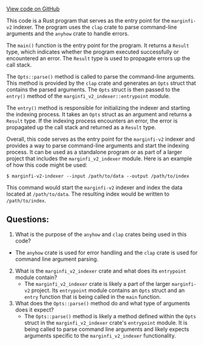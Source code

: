 [View code on GitHub](https://github.com/mrgnlabs/marginfi-v2/observability/indexer/src/bin/main.rs)

This code is a Rust program that serves as the entry point for the `marginfi-v2` indexer. The program uses the `clap` crate to parse command-line arguments and the `anyhow` crate to handle errors.

The `main()` function is the entry point for the program. It returns a `Result` type, which indicates whether the program executed successfully or encountered an error. The `Result` type is used to propagate errors up the call stack.

The `Opts::parse()` method is called to parse the command-line arguments. This method is provided by the `clap` crate and generates an `Opts` struct that contains the parsed arguments. The `Opts` struct is then passed to the `entry()` method of the `marginfi_v2_indexer::entrypoint` module.

The `entry()` method is responsible for initializing the indexer and starting the indexing process. It takes an `Opts` struct as an argument and returns a `Result` type. If the indexing process encounters an error, the error is propagated up the call stack and returned as a `Result` type.

Overall, this code serves as the entry point for the `marginfi-v2` indexer and provides a way to parse command-line arguments and start the indexing process. It can be used as a standalone program or as part of a larger project that includes the `marginfi_v2_indexer` module. Here is an example of how this code might be used:

```
$ marginfi-v2-indexer --input /path/to/data --output /path/to/index
```

This command would start the `marginfi-v2` indexer and index the data located at `/path/to/data`. The resulting index would be written to `/path/to/index`.
## Questions: 
 1. What is the purpose of the `anyhow` and `clap` crates being used in this code?
   - The `anyhow` crate is used for error handling and the `clap` crate is used for command line argument parsing.
2. What is the `marginfi_v2_indexer` crate and what does its `entrypoint` module contain?
   - The `marginfi_v2_indexer` crate is likely a part of the larger `marginfi-v2` project. Its `entrypoint` module contains an `Opts` struct and an `entry` function that is being called in the `main` function.
3. What does the `Opts::parse()` method do and what type of arguments does it expect?
   - The `Opts::parse()` method is likely a method defined within the `Opts` struct in the `marginfi_v2_indexer` crate's `entrypoint` module. It is being called to parse command line arguments and likely expects arguments specific to the `marginfi_v2_indexer` functionality.